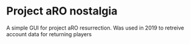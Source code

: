 # Project aRO nostalgia
A simple GUI for project aRO resurrection. Was used in 2019 to retreive account data for returning players
